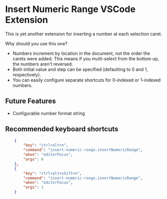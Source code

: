 # Insert Numeric Range VSCode Extension

This is yet another extension for inserting a number at each selection caret.

Why should you use this one?

- Numbers increment by location in the document, not the order the carets were added.
  This means if you multi-select from the bottom up, the numbers aren't reversed.
- Both initial value and step can be specified (defaulting to 0 and 1, respectively).
- You can easily configure separate shortcuts for 0-indexed or 1-indexed numbers.

## Future Features

- Configurable number format string

## Recommended keyboard shortcuts

```json
    {
        "key": "ctrl+alt+n",
        "command": "insert-numeric-range.insertNumericRange",
        "when": "editorFocus",
        "args": 0
    },
    {
        "key": "ctrl+alt+shift+n",
        "command": "insert-numeric-range.insertNumericRange",
        "when": "editorFocus",
        "args": 1
    }
```
